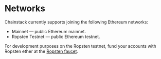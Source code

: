 # Networks

Chainstack currently supports joining the following Ethereum networks:

* Mainnet — public Ethereum mainnet.
* Ropsten Testnet — public Ethereum testnet.

For development purposes on the Ropsten testnet, fund your accounts with Ropsten ether at the [Ropsten faucet](https://faucet.ropsten.be/).
